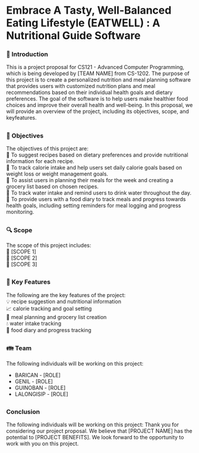 # Embrace A Tasty, Well-Balanced Eating Lifestyle (EATWELL) : A Nutritional Guide Software
### :page_facing_up: Introduction  
This is a project proposal for CS121 - Advanced Computer Programming, which is being developed by [TEAM NAME] from CS-1202. The purpose of this project is to create a personalized nutrition and meal planning software that provides users with customized nutrition plans and meal recommendations based on their individual health goals and dietary preferences. The goal of the software is to help users make healthier food choices and improve their overall health and well-being. In this proposal, we will provide an overview of the project, including its objectives, scope, and keyfeatures.
##
### :link: Objectives
The objectives of this project are:  
:round_pushpin: To suggest recipes based on dietary preferences and provide nutritional information for each recipe.  
:round_pushpin: To track calorie intake and help users set daily calorie goals based on weight loss or weight management goals.  
:round_pushpin: To assist users in planning their meals for the week and creating a grocery list based on chosen recipes.  
:round_pushpin: To track water intake and remind users to drink water throughout the day.  
:round_pushpin: To provide users with a food diary to track meals and progress towards health goals, including setting reminders for meal logging and progress monitoring.
##
### :mag: Scope  
The scope of this project includes:  
:pushpin: [SCOPE 1]  
:pushpin: [SCOPE 2]  
:pushpin: [SCOPE 3]  
##
### :key: Key Features
The following are the key features of the project:  
:bulb: recipe suggestion and nutritional information  
:chart_with_upwards_trend: calorie tracking and goal setting  
:memo: meal planning and grocery list creation  
:droplet: water intake tracking  
:book: food diary and progress tracking
##
### :family: Team
The following individuals will be working on this project:
* BARICAN - [ROLE]
* GENIL - [ROLE]
* GUINOBAN - [ROLE]
* LALONGISIP - [ROLE]
##
### Conclusion
The following individuals will be working on this project:
Thank you for considering our project proposal. We believe that [PROJECT NAME] has the potential to [PROJECT BENEFITS]. We look forward to the opportunity to work with you on this project.
